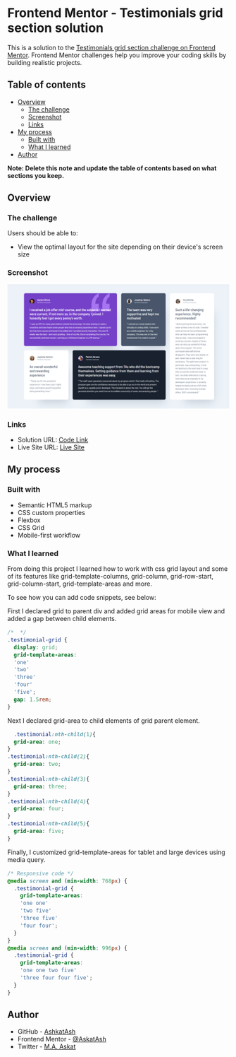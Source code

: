 # Frontend Mentor - Testimonials grid section solution

This is a solution to the [Testimonials grid section challenge on Frontend Mentor](https://www.frontendmentor.io/challenges/testimonials-grid-section-Nnw6J7Un7). Frontend Mentor challenges help you improve your coding skills by building realistic projects. 

## Table of contents

- [Overview](#overview)
  - [The challenge](#the-challenge)
  - [Screenshot](#screenshot)
  - [Links](#links)
- [My process](#my-process)
  - [Built with](#built-with)
  - [What I learned](#what-i-learned)
- [Author](#author)

**Note: Delete this note and update the table of contents based on what sections you keep.**

## Overview

### The challenge

Users should be able to:

- View the optimal layout for the site depending on their device's screen size

### Screenshot

![Screenshot of Testimonial Grid](./images/Testimonial-grid.png)


### Links

- Solution URL: [Code Link](https://github.com/AskatAsh/Html-CSS/tree/main/Grid-Layout)
- Live Site URL: [Live Site](https://responsive-testimonial.netlify.app/)

## My process

### Built with

- Semantic HTML5 markup
- CSS custom properties
- Flexbox
- CSS Grid
- Mobile-first workflow

### What I learned

From doing this project I learned how to work with css grid layout and some of its features like grid-template-columns, grid-column, grid-row-start, grid-column-start, grid-template-areas and more.

To see how you can add code snippets, see below:

First I declared grid to parent div and added grid areas for mobile view and added a gap between child elements.
```css
/*  */
.testimonial-grid {
  display: grid;
  grid-template-areas: 
  'one'
  'two'
  'three'
  'four'
  'five';
  gap: 1.5rem;
}
```

Next I declared grid-area to child elements of grid parent element.
```css
  .testimonial:nth-child(1){
  grid-area: one;
}
.testimonial:nth-child(2){
  grid-area: two;
}
.testimonial:nth-child(3){
  grid-area: three;
}
.testimonial:nth-child(4){
  grid-area: four;
}
.testimonial:nth-child(5){
  grid-area: five;
}
```
Finally, I customized grid-template-areas for tablet and large devices using media query.
```css
/* Responsive code */
@media screen and (min-width: 768px) {
  .testimonial-grid {
    grid-template-areas: 
    'one one'
    'two five'
    'three five'
    'four four';
  }
}
@media screen and (min-width: 996px) {
  .testimonial-grid {
    grid-template-areas: 
    'one one two five'
    'three four four five';
  }
}
```


## Author

- GitHub - [AshkatAsh](https://github.com/AskatAsh)
- Frontend Mentor - [@AskatAsh](https://www.frontendmentor.io/profile/AskatAsh)
- Twitter - [M.A. Askat](https://www.linkedin.com/in/md-abdul-ashkat/)

